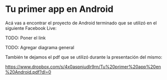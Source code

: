 # Tu primer app en Android
Acá vas a encontrar el proyecto de Android terminado que se utilizó en el siguiente Facebook Live:

TODO: Poner el link

TODO: Agregar diagrama general



También te dejamos el pdf que se utilizó durante la presentación del mismo:

https://www.dropbox.com/s/4x0aspnjudlr9rn/Tu%20primer%20app%20en%20Android.pdf?dl=0
